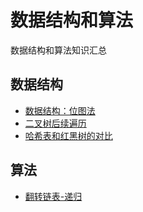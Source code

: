 # 数据结构和算法
数据结构和算法知识汇总

## 数据结构
- [数据结构：位图法](https://blog.csdn.net/wypblog/article/details/8237956)
- [二叉树后续遍历](https://www.geeksforgeeks.org/iterative-postorder-traversal/?ref=lbp)
- [哈希表和红黑树的对比](https://blog.csdn.net/ljlstart/article/details/51335687?depth_1-utm_source=distribute.pc_relevant.none-task&utm_source=distribute.pc_relevant.none-task)

## 算法
- [翻转链表-递归](https://blog.csdn.net/Wu_ye123/article/details/88729736)

